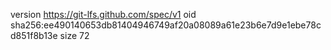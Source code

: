 version https://git-lfs.github.com/spec/v1
oid sha256:ee490140653db81404946749af20a08089a61e23b6e7d9e1ebe78cd851f8b13e
size 72
